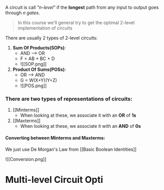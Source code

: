 A circuit is call *"n-level"* if the **longest** path from any input to output goes through *n gates*.

> In this course we'll general try to get the optimal 2-level implementation of circuits

There are usually 2 types of 2-level circuits:
1. **Sum Of Products(SOPs)**:
	- AND --> OR
	- F = AB + BC + D
	- ![[SOP.png]]
2. **Product Of Sums(POSs)**:
	- OR --> AND
	- G = W(X+Y)(Y+Z)
	- ![[POS.png]]

### There are two types of representations of circuits:
1. [[Minterms]]
	- When looking at these, we associate it with an **OR** of **1s**
2. [[Maxterms]]
	- When looking at these, we associate it with an **AND** of **0s**


#### Converting between Minterms and Maxterms:
We just use De Morgan's Law from [[Basic Boolean Identities]]

![[Conversion.png]]


# Multi-level Circuit Opti
